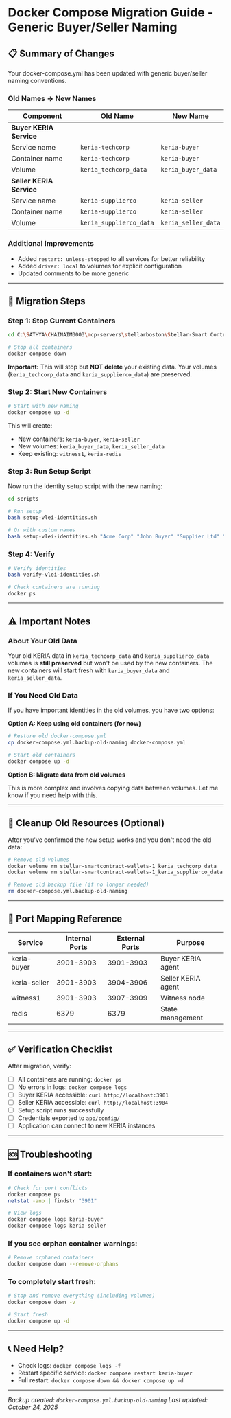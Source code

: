 # Docker Compose Migration Guide - Generic Buyer/Seller Naming

## 📋 Summary of Changes

Your docker-compose.yml has been updated with generic buyer/seller naming conventions.

### Old Names → New Names

| Component | Old Name | New Name |
|-----------|----------|----------|
| **Buyer KERIA Service** |
| Service name | `keria-techcorp` | `keria-buyer` |
| Container name | `keria-techcorp` | `keria-buyer` |
| Volume | `keria_techcorp_data` | `keria_buyer_data` |
| **Seller KERIA Service** |
| Service name | `keria-supplierco` | `keria-seller` |
| Container name | `keria-supplierco` | `keria-seller` |
| Volume | `keria_supplierco_data` | `keria_seller_data` |

### Additional Improvements

- Added `restart: unless-stopped` to all services for better reliability
- Added `driver: local` to volumes for explicit configuration
- Updated comments to be more generic

---

## 🔄 Migration Steps

### Step 1: Stop Current Containers

```bash
cd C:\SATHYA\CHAINAIM3003\mcp-servers\stellarboston\Stellar-Smart Contract-Wallets-1

# Stop all containers
docker compose down
```

**Important:** This will stop but **NOT delete** your existing data. Your volumes (`keria_techcorp_data` and `keria_supplierco_data`) are preserved.

### Step 2: Start New Containers

```bash
# Start with new naming
docker compose up -d
```

This will create:
- New containers: `keria-buyer`, `keria-seller`
- New volumes: `keria_buyer_data`, `keria_seller_data`
- Keep existing: `witness1`, `keria-redis`

### Step 3: Run Setup Script

Now run the identity setup script with the new naming:

```bash
cd scripts

# Run setup
bash setup-vlei-identities.sh

# Or with custom names
bash setup-vlei-identities.sh "Acme Corp" "John Buyer" "Supplier Ltd" "Jane Seller"
```

### Step 4: Verify

```bash
# Verify identities
bash verify-vlei-identities.sh

# Check containers are running
docker ps
```

---

## ⚠️ Important Notes

### About Your Old Data

Your old KERIA data in `keria_techcorp_data` and `keria_supplierco_data` volumes is **still preserved** but won't be used by the new containers. The new containers will start fresh with `keria_buyer_data` and `keria_seller_data`.

### If You Need Old Data

If you have important identities in the old volumes, you have two options:

**Option A: Keep using old containers (for now)**

```bash
# Restore old docker-compose.yml
cp docker-compose.yml.backup-old-naming docker-compose.yml

# Start old containers
docker compose up -d
```

**Option B: Migrate data from old volumes**

This is more complex and involves copying data between volumes. Let me know if you need help with this.

---

## 🧹 Cleanup Old Resources (Optional)

After you've confirmed the new setup works and you don't need the old data:

```bash
# Remove old volumes
docker volume rm stellar-smartcontract-wallets-1_keria_techcorp_data
docker volume rm stellar-smartcontract-wallets-1_keria_supplierco_data

# Remove old backup file (if no longer needed)
rm docker-compose.yml.backup-old-naming
```

---

## 🔧 Port Mapping Reference

| Service | Internal Ports | External Ports | Purpose |
|---------|---------------|----------------|---------|
| keria-buyer | 3901-3903 | 3901-3903 | Buyer KERIA agent |
| keria-seller | 3901-3903 | 3904-3906 | Seller KERIA agent |
| witness1 | 3901-3903 | 3907-3909 | Witness node |
| redis | 6379 | 6379 | State management |

---

## ✅ Verification Checklist

After migration, verify:

- [ ] All containers are running: `docker ps`
- [ ] No errors in logs: `docker compose logs`
- [ ] Buyer KERIA accessible: `curl http://localhost:3901`
- [ ] Seller KERIA accessible: `curl http://localhost:3904`
- [ ] Setup script runs successfully
- [ ] Credentials exported to `app/config/`
- [ ] Application can connect to new KERIA instances

---

## 🆘 Troubleshooting

### If containers won't start:

```bash
# Check for port conflicts
docker compose ps
netstat -ano | findstr "3901"

# View logs
docker compose logs keria-buyer
docker compose logs keria-seller
```

### If you see orphan container warnings:

```bash
# Remove orphaned containers
docker compose down --remove-orphans
```

### To completely start fresh:

```bash
# Stop and remove everything (including volumes)
docker compose down -v

# Start fresh
docker compose up -d
```

---

## 📞 Need Help?

- Check logs: `docker compose logs -f`
- Restart specific service: `docker compose restart keria-buyer`
- Full restart: `docker compose down && docker compose up -d`

---

*Backup created: `docker-compose.yml.backup-old-naming`*
*Last updated: October 24, 2025*
